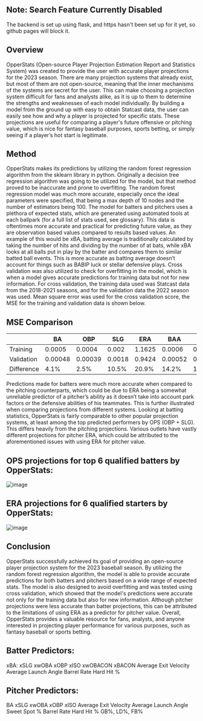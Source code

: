 ## Note: Search Feature Currently Disabled
The backend is set up using flask, and https hasn't been set up for it yet, so github pages will block it.

## Overview
OpperStats (Open-source Player Projection Estimation Report and Statistics System) was
created to provide the user with accurate player projections for the 2023 season. There are many
projection systems that already exist, but most of them are not open-source, meaning that the
inner mechanisms of the systems are secret for the user. This can make choosing a projection
system difficult for fans and analysts alike, as it is up to them to determine the strengths and
weaknesses of each model individually. By building a model from the ground up with easy to
obtain Statcast data, the user can easily see how and why a player is projected for specific stats.
These projections are useful for comparing a player's future offensive or pitching value, which is
nice for fantasy baseball purposes, sports betting, or simply seeing if a player’s hot start is
legitimate.

## Method

OpperStats makes its predictions by utilizing the random forest regression algorithm from
the sklearn library in python. Originally a decision tree regression algorithm was going to be
utilized for the model, but that method proved to be inaccurate and prone to overfitting. The
random forest regression model was much more accurate, especially once the ideal parameters
were specified, that being a max depth of 10 nodes and the number of estimators being 100. The
model for batters and pitchers uses a plethora of expected stats, which are generated using
automated tools at each ballpark (for a full list of stats used, see glossary). This data is oftentimes
more accurate and practical for predicting future value, as they are observation based values
compared to results based values. An example of this would be xBA, batting average is
traditionally calculated by taking the number of hits and dividing by the number of at bats, while
xBA looks at all balls put in play by the batter and compares them to similar batted ball events.
This is more accurate as batting average doesn’t account for things such as BABIP luck or stellar
defensive plays. Cross validation was also utilized to check for overfitting in the model, which is
when a model gives accurate predictions for training data but not for new information. For cross
validation, the training data used was Statcast data from the 2018-2021 seasons, and for the
validation data the 2022 season was used. Mean square error was used for the cross validation
score, the MSE for the training and validation data is shown below.

## MSE Comparison

|          | BA   | OBP   |SLG   | ERA  | BAA   | wOBA  |
| ---------|------| ------| -----|------| ------| ------|
|Training  |0.0005 |0.0004|0.002 | 1.1625 |0.0006 | 0.0007  |
|Validation|0.00048 | 0.00039|0.0018 | 0.9424 |0.00052 |0.00058 |
|Difference|4.1% | 2.5% | 10.5% | 20.9% | 14.2% | 18.75% |

Predictions made for batters were much more accurate when compared to the pitching
counterparts, which could be due to ERA being a somewhat unreliable predictor of a pitcher’s
ability as it doesn’t take into account park factors or the defensive abilities of his teammates.
This is further illustrated when comparing projections from different systems. Looking at batting
statistics, OpperStats is fairly comparable to other popular projection systems, at least among the
top predicted performers by OPS (OBP + SLG). This differs heavily from the pitching
projections. Various outlets have vastly different projections for pitcher ERA, which could be
attributed to the aforementioned issues with using ERA for pitcher value.

## OPS projections for top 6 qualified batters by OpperStats:
![image](https://github.com/MaxOpper/OpperStats/assets/97566662/919b9549-477c-4e8d-8e56-c16ee33d4bd6)

## ERA projections for 6 qualified starters by OpperStats:
![image](https://github.com/MaxOpper/OpperStats/assets/97566662/dc31443a-a45e-4a02-9170-998ab89cab4f)


## Conclusion
OpperStats successfully achieved its goal of providing an open-source
player projection system for the 2023 baseball season. By utilizing the random forest regression
algorithm, the model is able to provide accurate predictions for both batters and pitchers based
on a wide range of expected stats. The model is also designed to avoid overfitting and was tested
using cross validation, which showed that the model's predictions were accurate not only for the
training data but also for new information. Although pitcher projections were less accurate than
batter projections, this can be attributed to the limitations of using ERA as a predictor for pitcher
value. Overall, OpperStats provides a valuable resource for fans, analysts, and anyone interested
in projecting player performance for various purposes, such as fantasy baseball or sports betting.

## Batter Predictors:
xBA:
xSLG
xwOBA
xOBP
xISO
xwOBACON
xBACON
Average Exit Velocity
Average Launch Angle
Barrel Rate
Hard Hit %

## Pitcher Predictors:
BA
xSLG
xwOBA
xOBP
xISO
Average Exit Velocity
Average Launch Angle
Sweet Spot %
Barrel Rate
Hard Hit %
GB%, LD%, FB%



